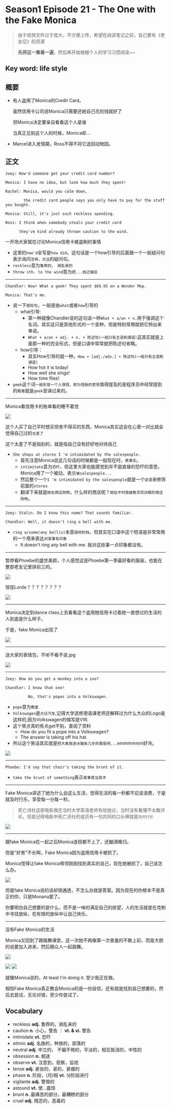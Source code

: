 # Season1 Episode 21 - The One with the Fake Monica

> 由于视频文件过于庞大，不方便上传，希望在阅读笔记之前，自己要有《老友记》的资源
>
> **先将这一集看一遍**，然后再开始根据个人的学习习惯阅读~~

## Key word: life style

## 概要

- 有人盗用了Monica的Credit Card。

  虽然信用卡公司说Monica只需要还她自己花的钱就好了

  但Monica决定要亲自看看这个人是谁

  当真正见到这个人的时候，Monica却...

- Marcel进入发情期，Ross不得不将它送回动物园。

## 正文

```
Joey: How'd someone get your credit card number?

Monica: I have no idea, but look how much they spent!

Rachel: Monica, would you calm down, 
        
        the credit card people says you only have to pay for the stuff you bought.

Monica: Still, it's just such reckless spending. 

Ross: I think when somebody steals your credit card

      they've kind already thrown caution to the wind.
```

一开场大家就在讨论Monica信用卡被盗刷的事情

- 这里的`how'd`全写是`how did`。这句话是一个how引导的后面跟一个一般疑问句表示询问`怎样，方法`的疑问句。
- `reckless`意为`鲁莽的， 胡乱来的`
- `throw sth. to the wind`意为`把...抛之脑后`

---

```
Chandler: Wow! What a geek! They spent $69.95 on a Wonder Mop.

Monica: That's me.
```

- 说一下`感叹句`，一般是由`what`或者`how`引导的
  - what引导:
    - 第一种就像Chandler说的这句话一样`What + a/an + n.`用于强调这个名词。其实这只是其他形式的一个变种，但是特别常用就把它拎出来单说。
    - `What + a/an + adj. + n. + 陈述句(一般只有主语和谓语)`这其实就是上面那一种的完全形式，但是口语中常常就把陈述句省略。
  - how引导：
    - 其实How引导的就一种，`How + [adj./adv.] + 陈述句(一般只有主语和谓语)`
    - How hot it is today!
    - How well she sings!
    - How time flies!
- `geek`这个词`一般形容一个人很怪，即为怪胎的意思`值得提及的是程序员中经常提到的`极客`就是`geek`音译过来的。

---

Monica看信用卡的账单看的睡不着觉

![](./../source/image/season1/episode21/47.43.jpg)

这个人买了自己平时想买但舍不得买的东西，Monica其实这会在心里一对比就会觉得自己过的`太差了`

这个太差了不是指别的，就是指自己没有好好地对待自己

- `She shops at stores I 'm intimidated by the salespeople.`
  - 首先注意Monica说这几句话的时候都是一般现在时，`表事实`。
  - `intimitate`意为`恐吓`，但这里大家也能感觉到并不是直接的恐吓的意思，Monica用了一个被动，表示`被salespeople...`
  - 然后整个一个`I 'm intimidated by the salespeople`就是一个`定语`来修饰前面的`stores`
  - 翻译下来就是`她在商店购物`，什么样的商店呢？`她在平时我被售货员白眼的商店购物`。

--- 

```
Joey: Stalin. Do I know this name? That sounds familiar.

Chandler: Well, it doesn't ring a bell with me. 
```

- `ring a/some/any bell(s)`本意`摇响铃铛`，但其实在口语中这个短语是非常常用的一个用来表达`对某事有印象`
  - It doesn't ring any bell with me. 我对这些事一点印象都没有。

---

暂停看Phoebe的盛世美颜，个人感觉这是Phoebe第一季最好看的服装，也能在整部老友记里排前三的。

![](./../source/image/season1/episode21/07.19.jpg)

惊现Lorde？？？？？？？？

![](./../source/image/season1/episode21/08.35.jpg)

---
 
Monica决定到dance class上去看看这个盗用她信用卡过着她一直想过的生活的人到底是什么样子。

于是，fake Monica出现了

![](./../source/image/season1/episode21/11.40.jpg)


---

送大家的表情包，不听不看不说.jpg

![](./../source/image/season1/episode21/15.36.jpg)

---

```
Joey: How do you get a monkey into a zoo?

Chandler: I know that one!

          No, that's popes into a Volkswagen.
```

- `pope`意为`教皇`
- `Volkswagen`是`大众汽车`,记得大学选修德语课老师还解释过为什么大众的Logo是这样的,因为Volkswagen的缩写是VW.
- 这个笑点真的有点get不到，查阅了资料
  - How do you fit a pope into a Volkswagen?
  - The answer is taking off his hat.
- 所以这个笑话其实就是`把大象放进冰箱有几步的美版吧...`emmmmmm好冷。

![](./../source/image/season1/episode21/vw.png)

---

```
Phoebe: I'd say that chair's taking the brunt of it.
```

- `take the brunt of something`表示`某事首当其冲`

---

Fake Monica讲述了她为什么会这么生活，觉得生活的每一秒都不应该浪费，于是就及时行乐，享受每一分每一秒。

> 死亡诗社这部电影我在当时大学英语老师有给放过，当时没有看懂不太敢评论，但是记得电影中死亡诗社的成员有一句共同的口头禅就是`及时行乐`


![](./../source/image/season1/episode21/21.08.jpg)

---

跟fake Monica在一起之后Monica连班都不上了，还酗酒晚归。

但是"好景"不长啊，Fake Monica因为盗用信用卡被抓了。


Monica觉得让fake Monica带领刚刚找到真实的自己，现在她被抓了，自己该怎么办。

![](./../source/image/season1/episode21/47.32.jpg)

但是fake Monica说的话却很通透，不怎么办就是答案。因为现在的你根本不是真正的你，只是Monana罢了。

你要明白自己想要的是什么，而不是一味的满足自己的欲望，人的生活就是在克制中寻找放纵，在有限的放纵中让自己快乐。


---

没有Fake Monica的生活

Monica又回到了踢踏舞课堂，这一次她不再像第一次害羞的不敢上前，而是大胆的说要加入进来，然后跟众人一起跳舞。

![](./../source/image/season1/episode21/29.11.jpg)

![](./../source/image/season1/episode21/32.36.jpg)
![](./../source/image/season1/episode21/32.57.jpg)

就像Monica说的，At least I'm doing it. 至少我正在做。

相信Fake Monica真正教会Monica的是一份自信，还有就是找到自己想要的，然后去尝试，无论对错，至少你尝试了。



## Vocabulary

- reckless **adj.** 鲁莽的，胡乱来的
- caution **n.** 小心，警告 ｜ **vt. & vi.** 警告
- intimidate **vt.** 恐吓
- ethnic **adj.** 名族的，种族的，部落的
- neutral **adj.** 中立的， 不偏不倚的，平淡的，相互抵消的，中性的
- obsession **n.** 痴迷
- observe **vt.** 注意到，观察，监视
- tense **adj.** 紧张的，紧的，紧绷的
- phase **n.** 阶段，(月)相 **vt.** 分阶段进行
- vigilante **adj.** 警惕的
- astound **vt.** 使...震惊
- brunt **n.** 最痛苦的部分，最糟糕的部分
- cruel **adj.** 残忍的，恶毒的